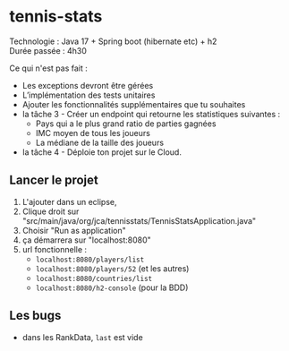 # tennis-stats

Technologie : Java 17 + Spring boot (hibernate etc) + h2  
Durée passée : 4h30

Ce qui n'est pas fait :
 - Les exceptions devront être gérées
 - L’implémentation des tests unitaires
 - Ajouter les fonctionnalités supplémentaires que tu souhaites
 - la tâche 3 - Créer un endpoint qui retourne les statistiques suivantes :
    - Pays qui a le plus grand ratio de parties gagnées
    - IMC moyen de tous les joueurs
    - La médiane de la taille des joueurs
 - la tâche 4 - Déploie ton projet sur le Cloud.

## Lancer le projet

 1. L'ajouter dans un eclipse,
 1. Clique droit sur  "src/main/java/org/jca/tennisstats/TennisStatsApplication.java"
 1. Choisir "Run as application"
 1. ça démarrera sur "localhost:8080"
 1. url fonctionnelle : 
    - `localhost:8080/players/list`
    - `localhost:8080/players/52` (et les autres)
    - `localhost:8080/countries/list`
    - `localhost:8080/h2-console` (pour la BDD)

## Les bugs

 - dans les RankData, `last` est vide
